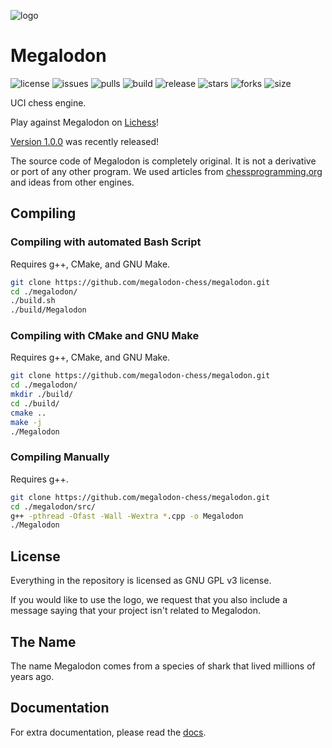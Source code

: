 ![logo](https://raw.githubusercontent.com/megalodon-chess/megalodon/main/logo/logo_widescreen_light.png)

# Megalodon

![license](https://img.shields.io/github/license/megalodon-chess/megalodon)
![issues](https://img.shields.io/github/issues/megalodon-chess/megalodon)
![pulls](https://img.shields.io/github/issues-pr/megalodon-chess/megalodon)
![build](https://img.shields.io/github/workflow/status/megalodon-chess/megalodon/CI)
![release](https://img.shields.io/github/v/release/megalodon-chess/megalodon)
![stars](https://img.shields.io/github/stars/megalodon-chess/megalodon)
![forks](https://img.shields.io/github/forks/megalodon-chess/megalodon)
![size](https://img.shields.io/github/repo-size/megalodon-chess/megalodon)

UCI chess engine.

Play against Megalodon on [Lichess][lichess]!

[Version 1.0.0][latest] was recently released!

The source code of Megalodon is completely original. It is not a derivative or port of any other program.
We used articles from [chessprogramming.org](https://chessprogramming.org) and ideas from other engines.

## Compiling

### Compiling with automated Bash Script

Requires g++, CMake, and GNU Make.

``` bash
git clone https://github.com/megalodon-chess/megalodon.git
cd ./megalodon/
./build.sh
./build/Megalodon
```

### Compiling with CMake and GNU Make

Requires g++, CMake, and GNU Make.

``` bash
git clone https://github.com/megalodon-chess/megalodon.git
cd ./megalodon/
mkdir ./build/
cd ./build/
cmake ..
make -j
./Megalodon
```

### Compiling Manually

Requires g++.

``` bash
git clone https://github.com/megalodon-chess/megalodon.git
cd ./megalodon/src/
g++ -pthread -Ofast -Wall -Wextra *.cpp -o Megalodon
./Megalodon
```

## License

Everything in the repository is licensed as GNU GPL v3 license.

If you would like to use the logo, we request that you also include a message
saying that your project isn't related to Megalodon.

## The Name

The name Megalodon comes from a species of shark that lived millions of years ago.

## Documentation

For extra documentation, please read the [docs][docs].

[lichess]: https://lichess.org/@/megalodon-chess
[docs]: https://megalodon-chess.github.io/megalodon/
[latest]: https://github.com/megalodon-chess/megalodon/releases/latest
